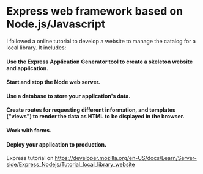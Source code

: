 # Express web framework based on Node.js/Javascript #
I followed a online tutorial to develop a website to manage the catalog for a local library. It includes: 
#### Use the Express Application Generator tool to create a skeleton website and application. ####
#### Start and stop the Node web server. ####
#### Use a database to store your application's data. ####
#### Create routes for requesting different information, and templates ("views") to render the data as HTML to be displayed in the browser. ####
#### Work with forms. ####
#### Deploy your application to production. ####
Express tutorial on https://developer.mozilla.org/en-US/docs/Learn/Server-side/Express_Nodejs/Tutorial_local_library_website
